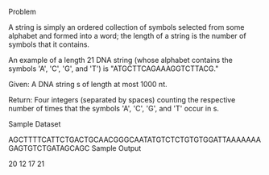 Problem

A string is simply an ordered collection of symbols selected from some alphabet and formed into a word; the length of a string 
is the number of symbols that it contains.

An example of a length 21 DNA string (whose alphabet contains the symbols 'A', 'C', 'G', and 'T') is "ATGCTTCAGAAAGGTCTTACG."

Given: A DNA string s of length at most 1000 nt.

Return: Four integers (separated by spaces) counting the respective number of times that the symbols 'A', 'C', 'G', and 'T' 
occur in s.

Sample Dataset

AGCTTTTCATTCTGACTGCAACGGGCAATATGTCTCTGTGTGGATTAAAAAAAGAGTGTCTGATAGCAGC
Sample Output

20 12 17 21
